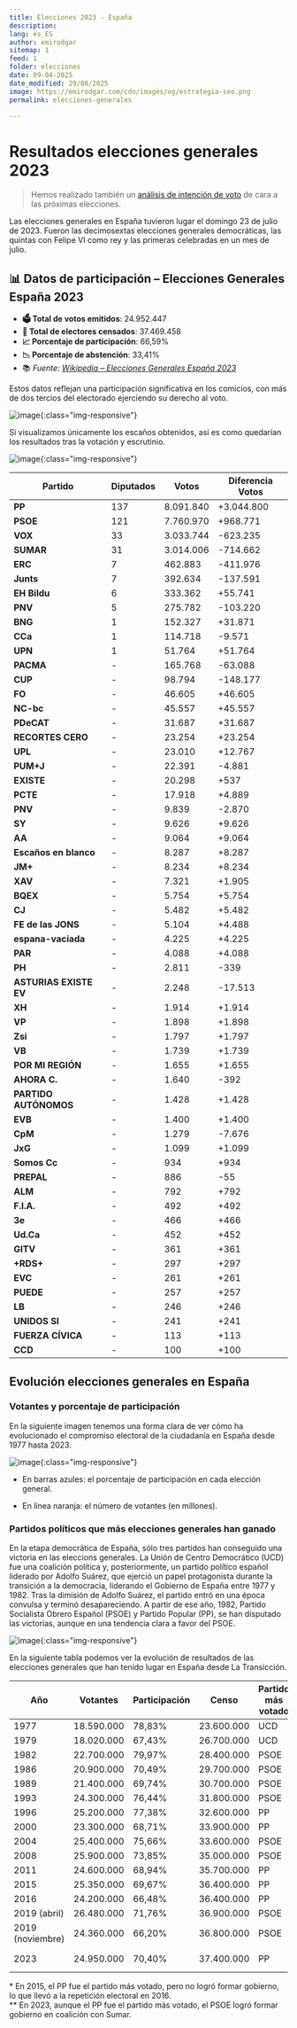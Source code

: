 ```yaml
---
title: Elecciones 2023 - España
description: 
lang: es_ES
author: emirodgar
sitemap: 1
feed: 1
folder: elecciones
date: 09-04-2025
date_modified: 29/08/2025
image: https://emirodgar.com/cdn/images/og/estrategia-seo.png
permalink: elecciones-generales

---
```


# Resultados elecciones generales 2023

> Hemos realizado también un [análisis de intención de voto](https://emirodgar.es/encuestas-intencion-voto) de cara a las próximas elecciones.

Las elecciones generales en España tuvieron lugar el domingo 23 de julio de 2023.​ Fueron las decimosextas elecciones generales democráticas, las quintas con Felipe VI como rey y las primeras celebradas en un mes de julio.

## 📊 Datos de participación – Elecciones Generales España 2023

- **🗳 Total de votos emitidos**: 24.952.447  
- **👥 Total de electores censados**: 37.469.458  
- **📈 Porcentaje de participación**: 66,59%  
- **📉 Porcentaje de abstención**: 33,41%  
- 📚 *Fuente: [Wikipedia – Elecciones Generales España 2023](https://en.wikipedia.org/wiki/2023_Spanish_general_election)*

Estos datos reflejan una participación significativa en los comicios, con más de dos tercios del electorado ejerciendo su derecho al voto.


![image](https://github.com/user-attachments/assets/389bf195-9a66-4a9f-969f-3bde0667cb48){:class="img-responsive"}

Si visualizamos únicamente los escaños obtenidos, así es como quedarían los resultados tras la votación y escrutinio.


![image](https://github.com/user-attachments/assets/d85f31bf-cb41-4fea-adaf-950f8ed5e22a){:class="img-responsive"}
  


| Partido                | Diputados | Votos       | Diferencia Votos |
|------------------------|-----------|-------------|------------------|
| **PP**                 | 137       | 8.091.840   | +3.044.800       |
| **PSOE**               | 121       | 7.760.970   | +968.771         |
| **VOX**                | 33        | 3.033.744   | -623.235         |
| **SUMAR**              | 31        | 3.014.006   | -714.662         |
| **ERC**                | 7         | 462.883     | -411.976         |
| **Junts**              | 7         | 392.634     | -137.591         |
| **EH Bildu**           | 6         | 333.362     | +55.741          |
| **PNV**                | 5         | 275.782     | -103.220         |
| **BNG**                | 1         | 152.327     | +31.871          |
| **CCa**                | 1         | 114.718     | -9.571           |
| **UPN**                | 1         | 51.764      | +51.764          |
| **PACMA**              | -         | 165.768     | -63.088          |
| **CUP**                | -         | 98.794      | -148.177         |
| **FO**                 | -         | 46.605      | +46.605          |
| **NC-bc**              | -         | 45.557      | +45.557          |
| **PDeCAT**             | -         | 31.687      | +31.687          |
| **RECORTES CERO**      | -         | 23.254      | +23.254          |
| **UPL**                | -         | 23.010      | +12.767          |
| **PUM+J**              | -         | 22.391      | -4.881           |
| **EXISTE**             | -         | 20.298      | +537             |
| **PCTE**               | -         | 17.918      | +4.889           |
| **PNV**                | -         | 9.839       | -2.870           |
| **SY**                 | -         | 9.626       | +9.626           |
| **AA**                 | -         | 9.064       | +9.064           |
| **Escaños en blanco**  | -         | 8.287       | +8.287           |
| **JM+**                | -         | 8.234       | +8.234           |
| **XAV**                | -         | 7.321       | +1.905           |
| **BQEX**               | -         | 5.754       | +5.754           |
| **CJ**                 | -         | 5.482       | +5.482           |
| **FE de las JONS**     | -         | 5.104       | +4.488           |
| **espana-vaciada**     | -         | 4.225       | +4.225           |
| **PAR**                | -         | 4.088       | +4.088           |
| **PH**                 | -         | 2.811       | -339             |
| **ASTURIAS EXISTE EV** | -         | 2.248       | -17.513          |
| **XH**                 | -         | 1.914       | +1.914           |
| **VP**                 | -         | 1.898       | +1.898           |
| **Zsi**                | -         | 1.797       | +1.797           |
| **VB**                 | -         | 1.739       | +1.739           |
| **POR MI REGIÓN**      | -         | 1.655       | +1.655           |
| **AHORA C.**           | -         | 1.640       | -392             |
| **PARTIDO AUTÓNOMOS**  | -         | 1.428       | +1.428           |
| **EVB**                | -         | 1.400       | +1.400           |
| **CpM**                | -         | 1.279       | -7.676           |
| **JxG**                | -         | 1.099       | +1.099           |
| **Somos Cc**           | -         | 934         | +934             |
| **PREPAL**             | -         | 886         | -55              |
| **ALM**                | -         | 792         | +792             |
| **F.I.A.**             | -         | 492         | +492             |
| **3e**                 | -         | 466         | +466             |
| **Ud.Ca**              | -         | 452         | +452             |
| **GITV**               | -         | 361         | +361             |
| **+RDS+**              | -         | 297         | +297             |
| **EVC**                | -         | 261         | +261             |
| **PUEDE**              | -         | 257         | +257             |
| **LB**                 | -         | 246         | +246             |
| **UNIDOS SI**          | -         | 241         | +241             |
| **FUERZA CÍVICA**      | -         | 113         | +113             |
| **CCD**                | -         | 100         | +100             |


## Evolución elecciones generales en España

### Votantes y porcentaje de participación

En la siguiente imagen tenemos una forma clara de ver cómo ha evolucionado el compromiso electoral de la ciudadanía en España desde 1977 hasta 2023.

![image](https://github.com/user-attachments/assets/709683dd-c9af-48a1-9fbc-3e9bcccf972b){:class="img-responsive"}

- En barras azules: el porcentaje de participación en cada elección general.

- En línea naranja: el número de votantes (en millones).


### Partidos políticos que más elecciones generales han ganado

En la etapa democrática de España, sólo tres partidos han conseguido una victoria en las eleccions generales. 
La Unión de Centro Democrático (UCD) fue una coalición política y, posteriormente, un partido político español liderado por Adolfo Suárez, que ejerció un papel protagonista durante la transición a la democracia, liderando el Gobierno de España entre 1977 y 1982.
Tras la dimisión de Adolfo Suárez, el partido entró en una época convulsa y terminó desapareciendo. A partir de ese año, 1982, Partido Socialista Obrero Español (PSOE) y Partido Popular (PP), se han disputado las victorias, aunque en una tendencia clara a favor del PSOE.

![image](https://github.com/user-attachments/assets/293bec40-6043-4f27-a30c-f27e38da85de){:class="img-responsive"}



En la siguiente tabla podemos ver la evolución de resultados de las elecciones generales que han tenido lugar en España desde La Transicción.





| Año              | Votantes     | Participación | Censo        | Partido más votado | Gobierno formado  |
|------------------|--------------|----------------|---------------|---------------------|--------------------|
| 1977             | 18.590.000   | 78,83%         | 23.600.000    | UCD                 | UCD                |
| 1979             | 18.020.000   | 67,43%         | 26.700.000    | UCD                 | UCD                |
| 1982             | 22.700.000   | 79,97%         | 28.400.000    | PSOE                | PSOE               |
| 1986             | 20.900.000   | 70,49%         | 29.700.000    | PSOE                | PSOE               |
| 1989             | 21.400.000   | 69,74%         | 30.700.000    | PSOE                | PSOE               |
| 1993             | 24.300.000   | 76,44%         | 31.800.000    | PSOE                | PSOE               |
| 1996             | 25.200.000   | 77,38%         | 32.600.000    | PP                  | PP                 |
| 2000             | 23.300.000   | 68,71%         | 33.900.000    | PP                  | PP                 |
| 2004             | 25.400.000   | 75,66%         | 33.600.000    | PSOE                | PSOE               |
| 2008             | 25.900.000   | 73,85%         | 35.000.000    | PSOE                | PSOE               |
| 2011             | 24.600.000   | 68,94%         | 35.700.000    | PP                  | PP                 |
| 2015             | 25.350.000   | 69,67%         | 36.400.000    | PP                  | PP*                |
| 2016             | 24.200.000   | 66,48%         | 36.400.000    | PP                  | PP                 |
| 2019 (abril)     | 26.480.000   | 71,76%         | 36.900.000    | PSOE                | PSOE               |
| 2019 (noviembre) | 24.360.000   | 66,20%         | 36.800.000    | PSOE                | PSOE + UP          |
| 2023             | 24.950.000   | 70,40%         | 37.400.000    | PP                  | PSOE + Sumar**     |

\* En 2015, el PP fue el partido más votado, pero no logró formar gobierno, lo que llevó a la repetición electoral en 2016.  
\** En 2023, aunque el PP fue el partido más votado, el PSOE logró formar gobierno en coalición con Sumar.

